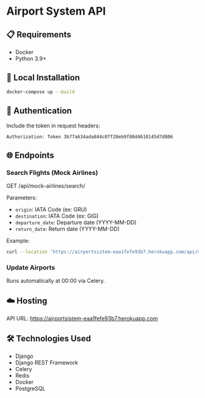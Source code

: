 # Airport System API

## 📋 Requirements
- Docker
- Python 3.9+

## 🚀 Local Installation
```bash
docker-compose up --build
```

## 🔐 Authentication

Include the token in request headers:

```http
Authorization: Token 3b77a634ada844c07f20eb9f80d4610145d7d806
```

## 🌐 Endpoints

### Search Flights (Mock Airlines)
GET /api/mock-airlines/search/

Parameters:
- `origin`: IATA Code (ex: GRU)
- `destination`: IATA Code (ex: GIG)
- `departure_date`: Departure date (YYYY-MM-DD)
- `return_date`: Return date (YYYY-MM-DD)

Example:

```bash
curl --location 'https://airportsistem-eaa1fefe93b7.herokuapp.com/api/mock-airlines/search/?origin=GRU&destination=GIG&departure_date=2026-05-20&return_date=2026-05-25' --header 'Authorization: Token 3b77a634ada844c07f20eb9f80d4610145d7d806'
```

### Update Airports
Runs automatically at 00:00 via Celery.

## ☁️ Hosting
API URL:
https://airportsistem-eaa1fefe93b7.herokuapp.com

## 🛠️ Technologies Used
- Django
- Django REST Framework
- Celery
- Redis
- Docker
- PostgreSQL
